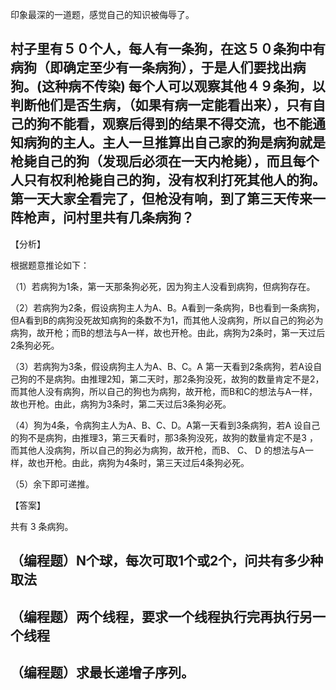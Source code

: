 印象最深的一道题，感觉自己的知识被侮辱了。

## 村子里有５０个人，每人有一条狗，在这５０条狗中有病狗（即确定至少有一条病狗），于是人们要找出病狗。(这种病不传染) 每个人可以观察其他４９条狗，以判断他们是否生病，（如果有病一定能看出来），只有自己的狗不能看，观察后得到的结果不得交流，也不能通知病狗的主人。主人一旦推算出自己家的狗是病狗就是枪毙自己的狗（发现后必须在一天内枪毙），而且每个人只有权利枪毙自己的狗，没有权利打死其他人的狗。 第一天大家全看完了，但枪没有响，到了第三天传来一阵枪声，问村里共有几条病狗？
【分析】

根据题意推论如下：

（1）若病狗为1条，第一天那条狗必死，因为狗主人没看到病狗，但病狗存在。

（2）若病狗为2条，假设病狗主人为A、B。A看到一条病狗，B也看到一条病狗，但A看到B的病狗没死故知病狗的条数不为1，而其他人没病狗，所以自己的狗必为病狗，故开枪；而B的想法与A一样，故也开枪。由此，病狗为2条时，第一天过后2条狗必死。

（3）若病狗为3条，假设病狗主人为A、B、C。A 第一天看到2条病狗，若A设自己狗的不是病狗。由推理2知，第二天时，那2条狗没死，故狗的数量肯定不是2，而其他人没有病狗，所以自己的狗也为病狗，故开枪，而B和C的想法与A一样，故也开枪。由此，病狗为3条时，第二天过后3条狗必死。

（4）狗为4条，令病狗主人为A、B、C、D。A第一天看到3条病狗，若A 设自己的狗不是病狗，由推理3，第三天看时，那3条狗没死，故狗的数量肯定不是3 ，而其他人没病狗，所以自己的狗必为病狗，故开枪，而B、 C、 D 的想法与A一样，故也开枪。由此，病狗为4条时，第三天过后4条狗必死。

（5）余下即可递推。

【答案】

共有 3 条病狗。

## （编程题）N个球，每次可取1个或2个，问共有多少种取法

## （编程题）两个线程，要求一个线程执行完再执行另一个线程

## （编程题）求最长递增子序列。
